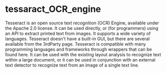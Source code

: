 # tessaract_OCR_engine
Tesseract is an open source text recognition (OCR) Engine, available under the Apache 2.0 license. It can be used directly, or (for programmers) using an API to extract printed text from images. It supports a wide variety of languages. Tesseract doesn't have a built-in GUI, but there are several available from the 3rdParty page. Tesseract is compatible with many programming languages and frameworks through wrappers that can be found here. It can be used with the existing layout analysis to recognize text within a large document, or it can be used in conjunction with an external text detector to recognize text from an image of a single text line.
